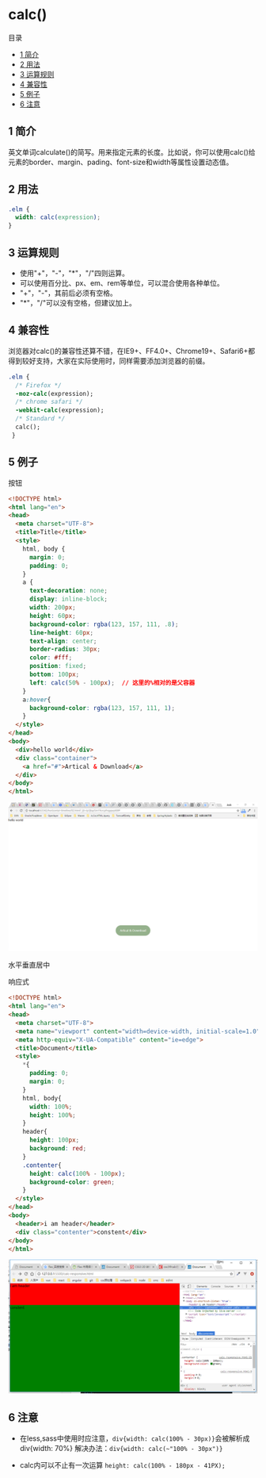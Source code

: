 # calc()

目录

- [1 简介](#1-简介)
- [2 用法](#2-用法)
- [3 运算规则](#3-运算规则)
- [4 兼容性](#4-兼容性)
- [5 例子](#5-例子)
- [6 注意](#6-注意)

## 1 简介

英文单词calculate()的简写。用来指定元素的长度。比如说，你可以使用calc()给元素的border、margin、pading、font-size和width等属性设置动态值。

## 2 用法

```css
.elm {
  width: calc(expression);
}
```

## 3 运算规则

- 使用"+"，"-"，"*"，"/"四则运算。
- 可以使用百分比、px、em、rem等单位，可以混合使用各种单位。
- "+"，"-"，其前后必须有空格。
- "*"，"/"可以没有空格，但建议加上。

## 4 兼容性

浏览器对calc()的兼容性还算不错，在IE9+、FF4.0+、Chrome19+、Safari6+都得到较好支持，大家在实际使用时，同样需要添加浏览器的前缀。

```css
.elm {
  /* Firefox */
  -moz-calc(expression);
  /* chrome safari */
  -webkit-calc(expression);
  /* Standard */
  calc();
 }
```

## 5 例子

按钮

```html
<!DOCTYPE html>
<html lang="en">
<head>
  <meta charset="UTF-8">
  <title>Title</title>
  <style>
    html, body {
      margin: 0;
      padding: 0;
    }
    a {
      text-decoration: none;
      display: inline-block;
      width: 200px;
      height: 60px;
      background-color: rgba(123, 157, 111, .8);
      line-height: 60px;
      text-align: center;
      border-radius: 30px;
      color: #fff;
      position: fixed;
      bottom: 100px;
      left: calc(50% - 100px);  // 这里的%相对的是父容器
    }
    a:hover{
      background-color: rgba(123, 157, 111, 1);
    }
  </style>
</head>
<body>
  <div>hello world</div>
  <div class="container">
    <a href="#">Artical & Download</a>
  </div>
</body>
</html>
```

![calc01](./image/calc01.png "图1")

水平垂直居中

响应式

```html
<!DOCTYPE html>
<html lang="en">
<head>
  <meta charset="UTF-8">
  <meta name="viewport" content="width=device-width, initial-scale=1.0">
  <meta http-equiv="X-UA-Compatible" content="ie=edge">
  <title>Document</title>
  <style>
    *{
      padding: 0;
      margin: 0;
    }
    html, body{
      width: 100%;
      height: 100%;
    }
    header{
      height: 100px;
      background: red;
    }
    .contenter{
      height: calc(100% - 100px);
      background-color: green;
    }
  </style>
</head>
<body>
  <header>i am header</header>
  <div class="contenter">constent</div>
</body>
</html>
```

![calc02](./image/calc02.png "图2")

## 6 注意

- 在less,sass中使用时应注意，`div{width: calc(100% - 30px)}`会被解析成div{width: 70%}
解决办法：`div{width: calc(~"100% - 30px")}`

- calc内可以不止有一次运算
  `height: calc(100% - 180px - 41PX);`
